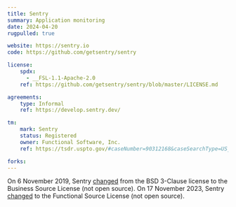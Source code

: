 ```yaml
---
title: Sentry
summary: Application monitoring
date: 2024-04-20
rugpulled: true

website: https://sentry.io
code: https://github.com/getsentry/sentry

license:
    spdx:
      - __FSL-1.1-Apache-2.0
    ref: https://github.com/getsentry/sentry/blob/master/LICENSE.md

agreements:
    type: Informal
    ref: https://develop.sentry.dev/

tm:
    mark: Sentry
    status: Registered
    owner: Functional Software, Inc.
    ref: https://tsdr.uspto.gov/#caseNumber=90312168&caseSearchType=US_APPLICATION&caseType=DEFAULT&searchType=statusSearch

forks:
---
```

On 6 November 2019, Sentry [changed](https://blog.sentry.io/relicensing-sentry/) from the BSD 3-Clause license to the Business Source License (not open source).
On 17 November 2023, Sentry [changed](https://blog.sentry.io/introducing-the-functional-source-license-freedom-without-free-riding/) to the Functional Source License (not open source).
